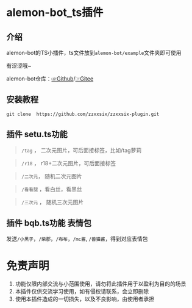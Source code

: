 
# alemon-bot_ts插件

## 介绍
alemon-bot的TS小插件，ts文件放到`alemon-bot/example`文件夹即可使用  

有涩涩哦~  

alemon-bot仓库：[☞Github](https://github.com/ningmengchongshui/alemon-bot)/[☞Gitee](https://gitee.com/ningmengchongshui/alemon-bot)

## 安装教程


```
git clone  https://github.com/zzxxsix/zzxxsix-plugin.git

```

## 插件  setu.ts功能

> `/tag` ， 二次元图片，可后面接标签，比如/tag萝莉  

> `/r18` ， r18+二次元图片，可后面接标签  

> `/二次元`， 随机二次元图片  

> `/看看腿` ，看白丝，看黑丝  

> `/三次元` ， 随机三次元图片  


## 插件  bqb.ts功能  表情包  
发送`/小黑子`，`/柴郡`，`/布布`，`/mc酱`, `/兽猫酱`，得到对应表情包


# 免责声明

1. 功能仅限内部交流与小范围使用，请勿将此插件用于以盈利为目的的场景
2. 本插件仅供交流学习使用，如有侵权请联系，会立即删除
3. 使用本插件造成的一切损失，以及不良影响，由使用者承担






